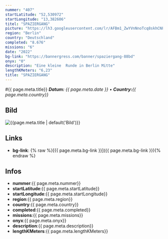 ```yaml
---
nummer: "407"
startLatitude: "52,530972"
startLongitude: "13,382606"
titel: "SPAZIERGANG"
picture: "https://lh3.googleusercontent.com/lr/AFBm1_ZwYVnNnoTcq8skhCNFXg9KwAnTtZDj21-sxAmFd10mdhHySXJKqIKBqplNK6MTPEmoe46UvmLjNHZ6FfMM-YmbJb6uHAZh1deC7rpImXu5MeWc3QUSjaveTtUngnBorQdlhls4fydhzcq39fSGTQvVDqMVfqLyrOpo2QR-RkPIa22kjFNo-dmOfWR37_Tlt3QEO9jBGsYk_TnRSVzznRMmg6WQv8b-motfIAtgnMUDRoqwx4IkjwRXgGZrlUsbMfVoydkdZfgVqVKuL3wUHG2jy9Ia9X2ozfFoUxOzBZu-lcMFwe9uhWpH0yrAMyAN4994kgJAoBnxZixQeIHDH657SZUuHwp1OnL-JMy_j0Z0AWL9znbIkJSFejcouQnwECEt6H6oahEog9AHjJdHYDTj1fmh-3p68-1AQ2dV7mRKy4O3hvSJSLfAkvCtuZpSwkD17SwFFp3XU8EW8ELgkGdnPGeGUlPUMD2zMbmsLaKWOcix41ctFgZuq1viI15PJWgK8Bjg3PhCVoLuHqTRDWrW9_UzD0P6AfS77fyLM0Xc2yvOugY1R07kupffufZv8NNm7cMfunBzLLc0P5PAhoz7G18NueXpZqD3XZJHT9XSODrLMvm_5rtzOknx0EBjYeD6LZxGMtFqzenaojyv4PkAIgRjbMrSCIcHS1zUweZtOcbEYVugW7FL4R6wTq2wdtlznxVlxn1_H11Bu_kzElf8TWJzRKubLp_Tx8wBtXhxUjOsc5siPbJRXNMtpU6bSd7k1UrCGU19WVCpQiXXElWn1SxlcqEbH7gZyeCV1gd9BoMzNlm8n_hRkKyLSyBZxMJ0UTXgTubN9sU4SmrhvR9QwiuzD_18ZUy_xJRlya_t4k53gIX_t5yESjyRLGuVPq0NVwW4"
region: "Berlin"
country: "Deutschland"
completed: "8.676"
missions: "6"
date: "2022"
bg-link: "https://bannergress.com/banner/spaziergang-88bd"
onyx: "0"
description: "Eine kleine  Runde in Berlin Mitte"
lengthKMeters: "6,23"
title: "SPAZIERGANG"
---
```


#{{ page.meta.title}}
_**Datum:** {{ page.meta.date }} • **Country:**{{ page.meta.country}}_

## Bild
![{{page.meta.title | default('Bild')}}]({{page.meta.picture}})

## Links
- **bg-link**: {% raw %}[{{ page.meta.bg-link }}]({{ page.meta.bg-link }}){% endraw %}

## Infos
- **nummer**:{{ page.meta.nummer}}
- **startLatitude**:{{ page.meta.startLatitude}}
- **startLongitude**:{{ page.meta.startLongitude}}
- **region**:{{ page.meta.region}}
- **country**:{{ page.meta.country}}
- **completed**:{{ page.meta.completed}}
- **missions**:{{ page.meta.missions}}
- **onyx**:{{ page.meta.onyx}}
- **description**:{{ page.meta.description}}
- **lengthKMeters**:{{ page.meta.lengthKMeters}}

